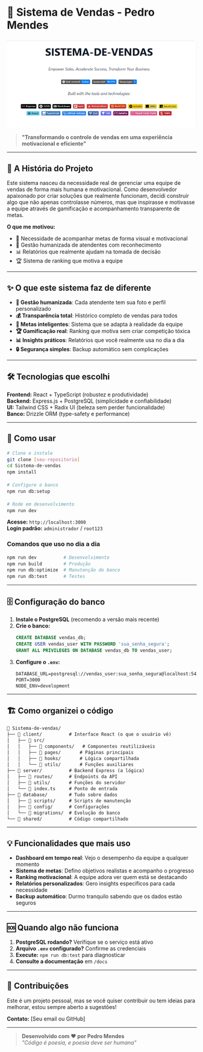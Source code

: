 <!-- cSpell:ignore gamificada Drizzle setup PRIVILEGES postgresql pages migrations gamificação -->

# 🚀 Sistema de Vendas - Pedro Mendes

![Screenshot do Sistema](assets/imgs/image.png)

> **"Transformando o controle de vendas em uma experiência motivacional e eficiente"**

---

## 📖 A História do Projeto

Este sistema nasceu da necessidade real de gerenciar uma equipe de vendas de forma mais humana e motivacional. Como desenvolvedor apaixonado por criar soluções que realmente funcionam, decidi construir algo que não apenas controlasse números, mas que inspirasse e motivasse a equipe através de gamificação e acompanhamento transparente de metas.

**O que me motivou:**
- 🎯 Necessidade de acompanhar metas de forma visual e motivacional
- 👥 Gestão humanizada de atendentes com reconhecimento
- 📊 Relatórios que realmente ajudam na tomada de decisão
- 🏆 Sistema de ranking que motiva a equipe

---

## ✨ O que este sistema faz de diferente

- **👤 Gestão humanizada**: Cada atendente tem sua foto e perfil personalizado
- **💰 Transparência total**: Histórico completo de vendas para todos
- **🎯 Metas inteligentes**: Sistema que se adapta à realidade da equipe
- **🏆 Gamificação real**: Ranking que motiva sem criar competição tóxica
- **📊 Insights práticos**: Relatórios que você realmente usa no dia a dia
- **🔒 Segurança simples**: Backup automático sem complicações

---

## 🛠 Tecnologias que escolhi

**Frontend:** React + TypeScript (robustez e produtividade)  
**Backend:** Express.js + PostgreSQL (simplicidade e confiabilidade)  
**UI:** Tailwind CSS + Radix UI (beleza sem perder funcionalidade)  
**Banco:** Drizzle ORM (type-safety e performance)

---

## 🚀 Como usar

```bash
# Clone e instale
git clone [seu-repositorio]
cd Sistema-de-vendas
npm install

# Configure o banco
npm run db:setup

# Rode em desenvolvimento
npm run dev
```

**Acesse:** `http://localhost:3000`  
**Login padrão:** `administrador` / `root123`

### Comandos que uso no dia a dia

```bash
npm run dev          # Desenvolvimento
npm run build        # Produção
npm run db:optimize  # Manutenção do banco
npm run db:test      # Testes
```

---

## 🗄️ Configuração do banco

1. **Instale o PostgreSQL** (recomendo a versão mais recente)
2. **Crie o banco:**
   ```sql
   CREATE DATABASE vendas_db;
   CREATE USER vendas_user WITH PASSWORD 'sua_senha_segura';
   GRANT ALL PRIVILEGES ON DATABASE vendas_db TO vendas_user;
   ```
3. **Configure o `.env`:**
   ```env
   DATABASE_URL=postgresql://vendas_user:sua_senha_segura@localhost:5432/vendas_db
   PORT=3000
   NODE_ENV=development
   ```

---

## 🏗️ Como organizei o código

```
📁 Sistema-de-vendas/
├── 📁 client/          # Interface React (o que o usuário vê)
│   ├── 📁 src/
│   │   ├── 📁 components/   # Componentes reutilizáveis
│   │   ├── 📁 pages/       # Páginas principais
│   │   ├── 📁 hooks/       # Lógica compartilhada
│   │   └── 📁 utils/       # Funções auxiliares
├── 📁 server/          # Backend Express (a lógica)
│   ├── 📁 routes/      # Endpoints da API
│   ├── 📁 utils/       # Funções do servidor
│   └── 📄 index.ts     # Ponto de entrada
├── 📁 database/        # Tudo sobre dados
│   ├── 📁 scripts/     # Scripts de manutenção
│   ├── 📁 config/      # Configurações
│   └── 📁 migrations/  # Evolução do banco
└── 📁 shared/          # Código compartilhado
```

---

## 💡 Funcionalidades que mais uso

- **Dashboard em tempo real**: Vejo o desempenho da equipe a qualquer momento
- **Sistema de metas**: Defino objetivos realistas e acompanho o progresso
- **Ranking motivacional**: A equipe adora ver quem está se destacando
- **Relatórios personalizados**: Gero insights específicos para cada necessidade
- **Backup automático**: Durmo tranquilo sabendo que os dados estão seguros

---

## 🆘 Quando algo não funciona

1. **PostgreSQL rodando?** Verifique se o serviço está ativo
2. **Arquivo `.env` configurado?** Confirme as credenciais
3. **Execute:** `npm run db:test` para diagnosticar
4. **Consulte a documentação** em `/docs`

---

## 🤝 Contribuições

Este é um projeto pessoal, mas se você quiser contribuir ou tem ideias para melhorar, estou sempre aberto a sugestões! 

**Contato:** [Seu email ou GitHub]

---

> **Desenvolvido com ❤️ por Pedro Mendes**  
> *"Código é poesia, e poesia deve ser humana"*
